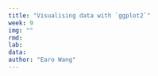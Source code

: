 ```yaml
---
title: "Visualising data with `ggplot2`"
week: 9
img: ""
rmd:
lab:
data:
author: "Earo Wang"
---
```

